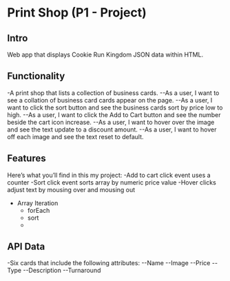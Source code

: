 # Print Shop (P1 - Project)

## Intro

Web app that displays Cookie Run Kingdom JSON data within HTML.

## Functionality

-A print shop that lists a collection of business cards.
--As a user, I want to see a collation of business card cards appear on the page.
--As a user, I want to click the sort button and see the business cards sort by price low to high.
--As a user, I want to click the Add to Cart button and see the number beside the cart icon increase.
--As a user, I want to hover over the image and see the text update to a discount amount.
--As a user, I want to hover off each image and see the text reset to default.

## Features
Here’s what you’ll find in this my project: 
-Add to cart click event uses a counter
-Sort click event sorts array by numeric price value
-Hover clicks adjust text by mousing over and mousing out

- Array Iteration
    - forEach
    - sort
    - 
 ## API Data
-Six cards that include the following attributes:
--Name
--Image
--Price
--Type
--Description
--Turnaround
